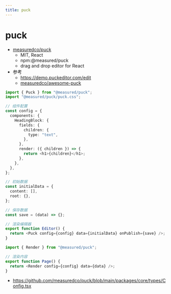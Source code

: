 ```yaml
---
title: puck
---
```


# puck

- [measuredco/puck](https://github.com/measuredco/puck)
  - MIT, React
  - npm:@measured/puck
  - drag and drop editor for React
- 参考
  - https://demo.puckeditor.com/edit
  - [measuredco/awesome-puck](https://github.com/measuredco/awesome-puck)

```ts
import { Puck } from "@measured/puck";
import "@measured/puck/puck.css";

// 组件配置
const config = {
  components: {
    HeadingBlock: {
      fields: {
        children: {
          type: "text",
        },
      },
      render: ({ children }) => {
        return <h1>{children}</h1>;
      },
    },
  },
};

// 初始数据
const initialData = {
  content: [],
  root: {},
};

// 保存数据
const save = (data) => {};

// 渲染编辑器
export function Editor() {
  return <Puck config={config} data={initialData} onPublish={save} />;
}

import { Render } from "@measured/puck";

// 渲染内容
export function Page() {
  return <Render config={config} data={data} />;
}
```

- https://github.com/measuredco/puck/blob/main/packages/core/types/Config.tsx
